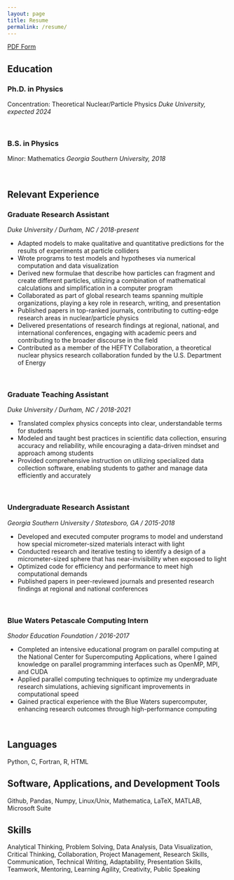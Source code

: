 ```yaml
---
layout: page
title: Resume
permalink: /resume/
---
```


[PDF Form](https://raw.githubusercontent.com/reedhodges/reedhodges.github.io/main/ReedHodges_Resume.pdf)

## Education

### Ph.D. in Physics
Concentration: Theoretical Nuclear/Particle Physics
*Duke University, expected 2024*

<br />

### B.S. in Physics
Minor: Mathematics
*Georgia Southern University, 2018*

<br />

## Relevant Experience

### Graduate Research Assistant
*Duke University / Durham, NC / 2018-present*
- Adapted models to make qualitative and quantitative predictions for the results of experiments at particle colliders
- Wrote programs to test models and hypotheses via numerical computation and data visualization
- Derived new formulae that describe how particles can fragment and create different particles, utilizing a combination of mathematical calculations and simplification in a computer program
- Collaborated as part of global research teams spanning multiple organizations, playing a key role in research, writing, and presentation
- Published papers in top-ranked journals, contributing to cutting-edge research areas in nuclear/particle physics
- Delivered presentations of research findings at regional, national, and international conferences, engaging with academic peers and contributing to the broader discourse in the field
- Contributed as a member of the HEFTY Collaboration, a theoretical nuclear physics research collaboration funded by the U.S. Department of Energy

<br />

### Graduate Teaching Assistant
*Duke University / Durham, NC / 2018-2021*
- Translated complex physics concepts into clear, understandable terms for students
- Modeled and taught best practices in scientific data collection, ensuring accuracy and reliability, while encouraging a data-driven mindset and approach among students
- Provided comprehensive instruction on utilizing specialized data collection software, enabling students to gather and manage data efficiently and accurately

<br />

### Undergraduate Research Assistant
*Georgia Southern University / Statesboro, GA / 2015-2018*
- Developed and executed computer programs to model and understand how special micrometer-sized materials interact with light
- Conducted research and iterative testing to identify a design of a micrometer-sized sphere that has near-invisibility when exposed to light
- Optimized code for efficiency and performance to meet high computational demands
- Published papers in peer-reviewed journals and presented research findings at regional and national conferences

<br />

### Blue Waters Petascale Computing Intern
*Shodor Education Foundation / 2016-2017*
- Completed an intensive educational program on parallel computing at the National Center for Supercomputing Applications, where I gained knowledge on parallel programming interfaces such as OpenMP, MPI, and CUDA
- Applied parallel computing techniques to optimize my undergraduate research simulations, achieving significant improvements in computational speed
- Gained practical experience with the Blue Waters supercomputer, enhancing research outcomes through high-performance computing

<br />

## Languages
Python, C, Fortran, R, HTML

## Software, Applications, and Development Tools
Github, Pandas, Numpy, Linux/Unix, Mathematica, LaTeX, MATLAB, Microsoft Suite

## Skills
Analytical Thinking, Problem Solving, Data Analysis, Data Visualization, Critical Thinking,
Collaboration, Project Management, Research Skills, Communication, Technical Writing,
Adaptability, Presentation Skills, Teamwork, Mentoring, Learning Agility, Creativity, Public
Speaking
